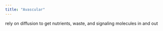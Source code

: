 ```yaml
---
title: "Avascular"
---
```

rely on diffusion to get nutrients, waste, and signaling molecules in and out

